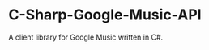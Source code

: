 C-Sharp-Google-Music-API
========================

A client library for Google Music written in C#.

